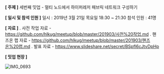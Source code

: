 **[ 주제 ]**
세번째 밋업 - 멀티 노드에서 하이퍼레저 패브릭 네트워크 구성하기

**[ 일시 및 참석 인원 ]**
일시 : 2019년 3월 21일 목요일 18:30 ~ 21:30
참석 인원 : 41명

**[ 자료 ]**
. 사전 작업 자료 - https://github.com/hlkug/meetup/blob/master/201903/사전%20작업.md
. 핸즈온 랩 자료 - https://github.com/hlkug/meetup/blob/master/201903/핸즈온%20랩.md
. 발표 자료 - https://www.slideshare.net/secret/BSpfl6cJtvDpHp

**[ 밋업 현장 ]**

![IMG_0693](https://github.com/hlkug/meetup/blob/master/201903/images/IMG_0693.JPG)


